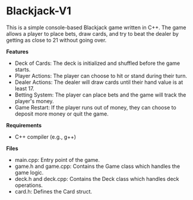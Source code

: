 # **Blackjack-V1**

This is a simple console-based Blackjack game written in C++. The game allows a player to place bets, draw cards, and try to beat the dealer by getting as close to 21 without going over.

**Features**
- Deck of Cards: The deck is initialized and shuffled before the game starts.
- Player Actions: The player can choose to hit or stand during their turn.
- Dealer Actions: The dealer will draw cards until their hand value is at least 17.
- Betting System: The player can place bets and the game will track the player's money.
- Game Restart: If the player runs out of money, they can choose to deposit more money or quit the game.

**Requirements**
- C++ compiler (e.g., g++)

**Files**
- main.cpp: Entry point of the game.
- game.h and game.cpp: Contains the Game class which handles the game logic.
- deck.h and deck.cpp: Contains the Deck class which handles deck operations.
- card.h: Defines the Card struct.